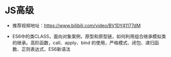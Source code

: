 # JS高级

- 推荐视频地址：https://www.bilibili.com/video/BV1DY41177dM

- ES6中的类CLASS，面向对象案例，原型和原型链，如何利用组合继承模拟类的继承。高阶函数，call、apply、bind 的使用，严格模式、闭包、递归函数、正则表达式、ES6新语法